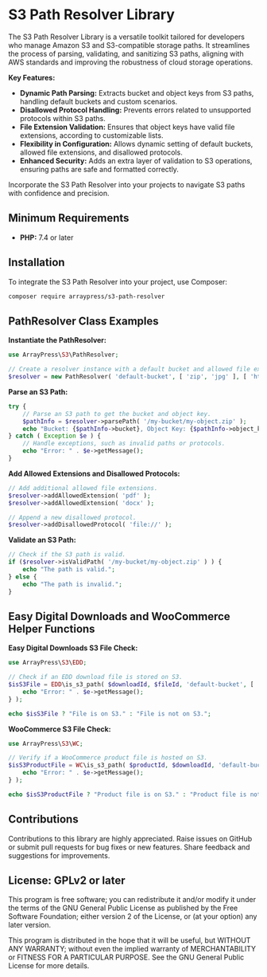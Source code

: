 # S3 Path Resolver Library

The S3 Path Resolver Library is a versatile toolkit tailored for developers who manage Amazon S3 and S3-compatible storage paths. It streamlines the process of parsing, validating, and sanitizing S3 paths, aligning with AWS standards and improving the robustness of cloud storage operations.

**Key Features:**

- **Dynamic Path Parsing:** Extracts bucket and object keys from S3 paths, handling default buckets and custom scenarios.
- **Disallowed Protocol Handling:** Prevents errors related to unsupported protocols within S3 paths.
- **File Extension Validation:** Ensures that object keys have valid file extensions, according to customizable lists.
- **Flexibility in Configuration:** Allows dynamic setting of default buckets, allowed file extensions, and disallowed protocols.
- **Enhanced Security:** Adds an extra layer of validation to S3 operations, ensuring paths are safe and formatted correctly.

Incorporate the S3 Path Resolver into your projects to navigate S3 paths with confidence and precision.

## Minimum Requirements

- **PHP:** 7.4 or later

## Installation

To integrate the S3 Path Resolver into your project, use Composer:

```bash
composer require arraypress/s3-path-resolver
```

## PathResolver Class Examples

**Instantiate the PathResolver:**

```php
use ArrayPress\S3\PathResolver;

// Create a resolver instance with a default bucket and allowed file extensions.
$resolver = new PathResolver( 'default-bucket', [ 'zip', 'jpg' ], [ 'http://' ] );
```

**Parse an S3 Path:**

```php
try {
    // Parse an S3 path to get the bucket and object key.
    $pathInfo = $resolver->parsePath( '/my-bucket/my-object.zip' );
    echo "Bucket: {$pathInfo->bucket}, Object Key: {$pathInfo->object_key}";
} catch ( Exception $e ) {
    // Handle exceptions, such as invalid paths or protocols.
    echo "Error: " . $e->getMessage();
}
```

**Add Allowed Extensions and Disallowed Protocols:**

```php
// Add additional allowed file extensions.
$resolver->addAllowedExtension( 'pdf' );
$resolver->addAllowedExtension( 'docx' );

// Append a new disallowed protocol.
$resolver->addDisallowedProtocol( 'file://' );
```

**Validate an S3 Path:**

```php
// Check if the S3 path is valid.
if ($resolver->isValidPath( '/my-bucket/my-object.zip' ) ) {
    echo "The path is valid.";
} else {
    echo "The path is invalid.";
}
```

## Easy Digital Downloads and WooCommerce Helper Functions

**Easy Digital Downloads S3 File Check:**

```php
use ArrayPress\S3\EDD;

// Check if an EDD download file is stored on S3.
$isS3File = EDD\is_s3_path( $downloadId, $fileId, 'default-bucket', [ 'zip' ], [ 'http://', 'https://' ], function ($e) {
    echo "Error: " . $e->getMessage();
} );

echo $isS3File ? "File is on S3." : "File is not on S3.";
```

**WooCommerce S3 File Check:**

```php
use ArrayPress\S3\WC;

// Verify if a WooCommerce product file is hosted on S3.
$isS3ProductFile = WC\is_s3_path( $productId, $downloadId, 'default-bucket', [ 'pdf' ], [ 'http://', 'https://' ], function ($e) {
    echo "Error: " . $e->getMessage();
} );

echo $isS3ProductFile ? "Product file is on S3." : "Product file is not on S3.";
```

## Contributions

Contributions to this library are highly appreciated. Raise issues on GitHub or submit pull requests for bug
fixes or new features. Share feedback and suggestions for improvements.

## License: GPLv2 or later

This program is free software; you can redistribute it and/or modify it under the terms of the GNU General Public
License as published by the Free Software Foundation; either version 2 of the License, or (at your option) any later
version.

This program is distributed in the hope that it will be useful, but WITHOUT ANY WARRANTY; without even the implied
warranty of MERCHANTABILITY or FITNESS FOR A PARTICULAR PURPOSE. See the GNU General Public License for more details.